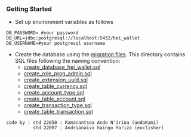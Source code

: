

### Getting Started
 
- Set up environment variables as follows

```shell
DB_PASSWORD= #your password 
DB_URL=jdbc:postgresql://localhost:5432/hei_wallet
DB_USERNAME=#your postgresql username
```

- Create the database using the [migration files](resources/). This directory contains SQL files following the naming convention:
    - [create_database_hei_wallet.sql](resources/create_database_hei_wallet.sql)
    - [create_role_prog_admin.sql](resources/create_role_prog_admin.sql)
    - [create_extension_uuid.sql](resources/create_extension_uuid.sql)
    - [create_table_currency.sql](resources/create_table_currency.sql)
    - [create_account_type.sql](resources/create_account_type.sql)
    - [create_table_account.sql](resources/create_table_account.sql)
    - [create_transaction_type.sql](resources/create_transaction_type.sql)
    - [create_table_transaction.sql](resources/create_table_transaction.sql)

```
code by : std 22050 : Ramanantsoa Ando N'irina (andoKami)
          std 22007 : Andrianaivo haingo Harizo (euclisher)
```
